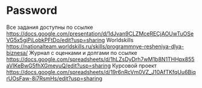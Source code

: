 # Password
Все задания доступны по ссылке https://docs.google.com/presentation/d/1dJvan9CLZMceRECjAOUwTuOSeVG5x5giPiLobkPFtDo/edit?usp=sharing
Worldskills https://nationalteam.worldskills.ru/skills/programmnye-resheniya-dlya-biznesa/
Журнал с оценками и долгами по ссылке https://docs.google.com/spreadsheets/d/1hLZsDyDrh7wM1b8N1THHpx855aVIKeBwG5fhXGmeyuQ/edit?usp=sharing
Курсовой проект https://docs.google.com/spreadsheets/d/19r6nRcVm0VZ_J10AfTKfqUu6BiqrUOsFaw-8i7RsmHs/edit?usp=sharing
